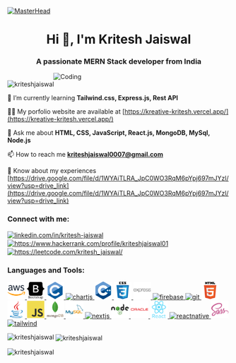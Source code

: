  [![MasterHead](https://www.digitalsolutionservices.com/img/services/web%20development.gif)](https://github.com/Kriteshjaiswal)
    <h1 align="center">Hi 👋, I'm Kritesh Jaiswal</h1>
    <h3 align="center">A passionate MERN Stack developer from India</h3>
    <img align="right" alt="Coding" width="400" src="http://store.outsourcingpundit.com/wp-content/uploads/2019/01/focus-animation.gif" />
    <p align="left"> <img src="https://komarev.com/ghpvc/?username=kriteshjaiswal&label=Profile%20views&color=0e75b6&style=flat" alt="kriteshjaiswal" /> </p>
  🌱 I’m currently learning **Tailwind.css, Express.js, Rest API**
        
  👨‍💻 My porfolio website are available at [https://kreative-kritesh.vercel.app/](https://kreative-kritesh.vercel.app/)
        
  💬 Ask me about **HTML, CSS, JavaScript, React.js, MongoDB, MySql, Node.js**
        
  📫 How to reach me **kriteshjaiswal0007@gmail.com**
  
  📄 Know about my experiences [https://drive.google.com/file/d/1WYAiTLRA_JpC0WO3RqM6pYpj697mJYzl/view?usp=drive_link](https://drive.google.com/file/d/1WYAiTLRA_JpC0WO3RqM6pYpj697mJYzl/view?usp=drive_link)
    
  <h3 align="left">Connect with me:</h3>
  <p align="left">
    <a href="https://linkedin.com/in/linkedin.com/in/kritesh-jaiswal" target="blank"><img align="center" src="https://raw.githubusercontent.com/rahuldkjain/github-profile-readme-generator/master/src/images/icons/Social/linked-in-alt.svg" alt="linkedin.com/in/kritesh-jaiswal" height="30" width="40" /></a>
    <a href="https://www.hackerrank.com/https://www.hackerrank.com/profile/kriteshjaiswal01" target="blank"><img align="center" src="https://raw.githubusercontent.com/rahuldkjain/github-profile-readme-generator/master/src/images/icons/Social/hackerrank.svg" alt="https://www.hackerrank.com/profile/kriteshjaiswal01" height="30" width="40" /></a>
    <a href="https://www.leetcode.com/https://leetcode.com/kritesh_jaiswal/" target="blank"><img align="center" src="https://raw.githubusercontent.com/rahuldkjain/github-profile-readme-generator/master/src/images/icons/Social/leet-code.svg" alt="https://leetcode.com/kritesh_jaiswal/" height="30" width="40" /></a>
    </p>
    
 <h3 align="left">Languages and Tools:</h3>
    <p align="left"> <a href="https://aws.amazon.com" target="_blank" rel="noreferrer"> <img src="https://raw.githubusercontent.com/devicons/devicon/master/icons/amazonwebservices/amazonwebservices-original-wordmark.svg" alt="aws" width="40" height="40"/> </a> <a href="https://getbootstrap.com" target="_blank" rel="noreferrer"> <img src="https://raw.githubusercontent.com/devicons/devicon/master/icons/bootstrap/bootstrap-plain-wordmark.svg" alt="bootstrap" width="40" height="40"/> </a> <a href="https://www.cprogramming.com/" target="_blank" rel="noreferrer"> <img src="https://raw.githubusercontent.com/devicons/devicon/master/icons/c/c-original.svg" alt="c" width="40" height="40"/> </a> <a href="https://www.chartjs.org" target="_blank" rel="noreferrer"> <img src="https://www.chartjs.org/media/logo-title.svg" alt="chartjs" width="40" height="40"/> </a> <a href="https://www.w3schools.com/cpp/" target="_blank" rel="noreferrer"> <img src="https://raw.githubusercontent.com/devicons/devicon/master/icons/cplusplus/cplusplus-original.svg" alt="cplusplus" width="40" height="40"/> </a> <a href="https://www.w3schools.com/css/" target="_blank" rel="noreferrer"> <img src="https://raw.githubusercontent.com/devicons/devicon/master/icons/css3/css3-original-wordmark.svg" alt="css3" width="40" height="40"/> </a> <a href="https://expressjs.com" target="_blank" rel="noreferrer"> <img src="https://raw.githubusercontent.com/devicons/devicon/master/icons/express/express-original-wordmark.svg" alt="express" width="40" height="40"/> </a> <a href="https://firebase.google.com/" target="_blank" rel="noreferrer"> <img src="https://www.vectorlogo.zone/logos/firebase/firebase-icon.svg" alt="firebase" width="40" height="40"/> </a> <a href="https://git-scm.com/" target="_blank" rel="noreferrer"> <img src="https://www.vectorlogo.zone/logos/git-scm/git-scm-icon.svg" alt="git" width="40" height="40"/> </a> <a href="https://www.w3.org/html/" target="_blank" rel="noreferrer"> <img src="https://raw.githubusercontent.com/devicons/devicon/master/icons/html5/html5-original-wordmark.svg" alt="html5" width="40" height="40"/> </a> <a href="https://www.java.com" target="_blank" rel="noreferrer"> <img src="https://raw.githubusercontent.com/devicons/devicon/master/icons/java/java-original.svg" alt="java" width="40" height="40"/> </a> <a href="https://developer.mozilla.org/en-US/docs/Web/JavaScript" target="_blank" rel="noreferrer"> <img src="https://raw.githubusercontent.com/devicons/devicon/master/icons/javascript/javascript-original.svg" alt="javascript" width="40" height="40"/> </a> <a href="https://www.mongodb.com/" target="_blank" rel="noreferrer"> <img src="https://raw.githubusercontent.com/devicons/devicon/master/icons/mongodb/mongodb-original-wordmark.svg" alt="mongodb" width="40" height="40"/> </a> <a href="https://www.mysql.com/" target="_blank" rel="noreferrer"> <img src="https://raw.githubusercontent.com/devicons/devicon/master/icons/mysql/mysql-original-wordmark.svg" alt="mysql" width="40" height="40"/> </a> <a href="https://nextjs.org/" target="_blank" rel="noreferrer"> <img src="https://cdn.worldvectorlogo.com/logos/nextjs-2.svg" alt="nextjs" width="40" height="40"/> </a> <a href="https://nodejs.org" target="_blank" rel="noreferrer"> <img src="https://raw.githubusercontent.com/devicons/devicon/master/icons/nodejs/nodejs-original-wordmark.svg" alt="nodejs" width="40" height="40"/> </a> <a href="https://www.oracle.com/" target="_blank" rel="noreferrer"> <img src="https://raw.githubusercontent.com/devicons/devicon/master/icons/oracle/oracle-original.svg" alt="oracle" width="40" height="40"/> </a> <a href="https://reactjs.org/" target="_blank" rel="noreferrer"> <img src="https://raw.githubusercontent.com/devicons/devicon/master/icons/react/react-original-wordmark.svg" alt="react" width="40" height="40"/> </a> <a href="https://reactnative.dev/" target="_blank" rel="noreferrer"> <img src="https://reactnative.dev/img/header_logo.svg" alt="reactnative" width="40" height="40"/> </a> <a href="https://sass-lang.com" target="_blank" rel="noreferrer"> <img src="https://raw.githubusercontent.com/devicons/devicon/master/icons/sass/sass-original.svg" alt="sass" width="40" height="40"/> </a> <a href="https://tailwindcss.com/" target="_blank" rel="noreferrer"> <img src="https://www.vectorlogo.zone/logos/tailwindcss/tailwindcss-icon.svg" alt="tailwind" width="40" height="40"/> </a> </p>
    
  <p><img align="left" src="https://github-readme-stats.vercel.app/api/top-langs?username=kriteshjaiswal&show_icons=true&locale=en&layout=compact" alt="kriteshjaiswal" /></p>
    
  <p>&nbsp;<img align="center" src="https://github-readme-stats.vercel.app/api?username=kriteshjaiswal&show_icons=true&locale=en" alt="kriteshjaiswal" /></p>
    
  <p><img align="center" src="https://github-readme-streak-stats.herokuapp.com/?user=kriteshjaiswal&" alt="kriteshjaiswal" /></p>
    
